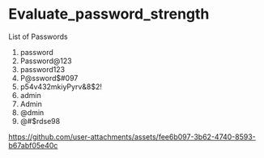 # Evaluate_password_strength

List of Passwords 
1. password
2. Password@123
3. password123
4. P@ssword$#097
5. p54v432mkiyPyrv&8$2!
6. admin
7. Admin
8. @dmin
9. @#$rdse98



https://github.com/user-attachments/assets/fee6b097-3b62-4740-8593-b67abf05e40c

